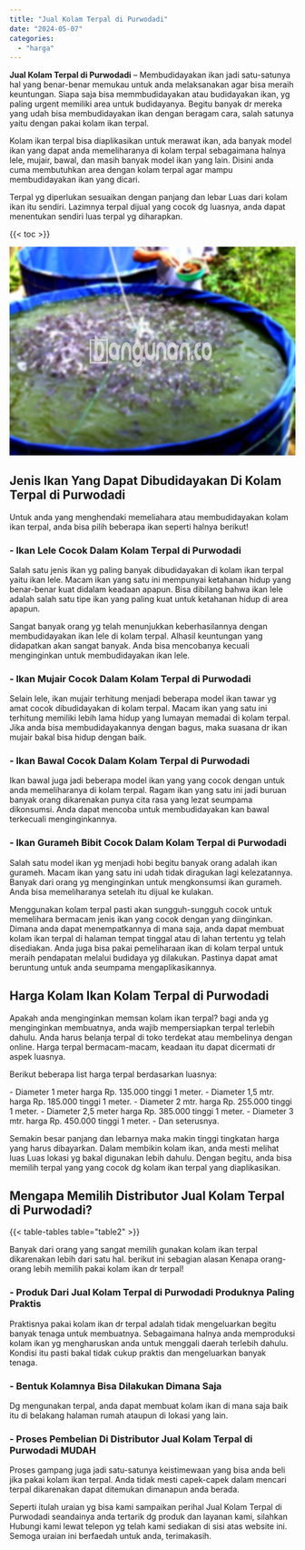 ```yaml
---
title: "Jual Kolam Terpal di Purwodadi"
date: "2024-05-07"
categories: 
  - "harga"
---
```


**Jual Kolam Terpal di Purwodadi** – Membudidayakan ikan jadi satu-satunya hal yang benar-benar memukau untuk anda melaksanakan agar bisa meraih keuntungan. Siapa saja bisa memmbudidayakan atau budidayakan ikan, yg paling urgent memiliki area untuk budidayanya. Begitu banyak dr mereka yang udah bisa membudidayakan ikan dengan beragam cara, salah satunya yaitu dengan pakai kolam ikan terpal.

Kolam ikan terpal bisa diaplikasikan untuk merawat ikan, ada banyak model ikan yang dapat anda memeliharanya di kolam terpal sebagaimana halnya lele, mujair, bawal, dan masih banyak model ikan yang lain. Disini anda cuma membutuhkan area dengan kolam terpal agar mampu membudidayakan ikan yang dicari.

Terpal yg diperlukan sesuaikan dengan panjang dan lebar Luas dari kolam ikan itu sendiri. Lazimnya terpal dijual yang cocok dg luasnya, anda dapat menentukan sendiri luas terpal yg diharapkan.

{{< toc >}}

![Jual Kolam Terpal di Purwodadi](/images/jual-kolam-terpal-46.png)

## Jenis Ikan Yang Dapat Dibudidayakan Di Kolam Terpal di Purwodadi

Untuk anda yang menghendaki memeliahara atau membudidayakan kolam ikan terpal, anda bisa pilih beberapa ikan seperti halnya berikut!

### \- Ikan Lele Cocok Dalam Kolam Terpal di Purwodadi

Salah satu jenis ikan yg paling banyak dibudidayakan di kolam ikan terpal yaitu ikan lele. Macam ikan yang satu ini mempunyai ketahanan hidup yang benar-benar kuat didalam keadaan apapun. Bisa dibilang bahwa ikan lele adalah salah satu tipe ikan yang paling kuat untuk ketahanan hidup di area apapun.

Sangat banyak orang yg telah menunjukkan keberhasilannya dengan membudidayakan ikan lele di kolam terpal. Alhasil keuntungan yang didapatkan akan sangat banyak. Anda bisa mencobanya kecuali menginginkan untuk membudidayakan ikan lele.

### \- Ikan Mujair Cocok Dalam Kolam Terpal di Purwodadi

Selain lele, ikan mujair terhitung menjadi beberapa model ikan tawar yg amat cocok dibudidayakan di kolam terpal. Macam ikan yang satu ini terhitung memiliki lebih lama hidup yang lumayan memadai di kolam terpal. Jika anda bisa membudidayakannya dengan bagus, maka suasana dr ikan mujair bakal bisa hidup dengan baik.

### \- Ikan Bawal Cocok Dalam Kolam Terpal di Purwodadi

Ikan bawal juga jadi beberapa model ikan yang yang cocok dengan untuk anda memeliharanya di kolam terpal. Ragam ikan yang satu ini jadi buruan banyak orang dikarenakan punya cita rasa yang lezat seumpama dikonsumsi. Anda dapat mencoba untuk membudidayakan kan bawal terkecuali menginginkannya.

### \- Ikan Gurameh Bibit Cocok Dalam Kolam Terpal di Purwodadi

Salah satu model ikan yg menjadi hobi begitu banyak orang adalah ikan gurameh. Macam ikan yang satu ini udah tidak diragukan lagi kelezatannya. Banyak dari orang yg menginginkan untuk mengkonsumsi ikan gurameh. Anda bisa memeliharanya setelah itu dijual ke kulakan.

Menggunakan kolam terpal pasti akan sungguh-sungguh cocok untuk memelihara bermacam jenis ikan yang cocok dengan yang diinginkan. Dimana anda dapat menempatkannya di mana saja, anda dapat membuat kolam ikan terpal di halaman tempat tinggal atau di lahan tertentu yg telah disediakan. Anda juga bisa pakai pemeliharaan ikan di kolam terpal untuk meraih pendapatan melalui budidaya yg dilakukan. Pastinya dapat amat beruntung untuk anda seumpama mengaplikasikannya.

## Harga Kolam Ikan Kolam Terpal di Purwodadi

Apakah anda menginginkan memsan kolam ikan terpal? bagi anda yg menginginkan membuatnya, anda wajib mempersiapkan terpal terlebih dahulu. Anda harus belanja terpal di toko terdekat atau membelinya dengan online. Harga terpal bermacam-macam, keadaan itu dapat dicermati dr aspek luasnya.

Berikut beberapa list harga terpal berdasarkan luasnya:

\- Diameter 1 meter harga Rp. 135.000 tinggi 1 meter. - Diameter 1,5 mtr. harga Rp. 185.000 tinggi 1 meter. - Diameter 2 mtr. harga Rp. 255.000 tinggi 1 meter. - Diameter 2,5 meter harga Rp. 385.000 tinggi 1 meter. - Diameter 3 mtr. harga Rp. 450.000 tinggi 1 meter. - Dan seterusnya.

Semakin besar panjang dan lebarnya maka makin tinggi tingkatan harga yang harus dibayarkan. Dalam membikin kolam ikan, anda mesti melihat luas Luas lokasi yg bakal digunakan lebih dahulu. Dengan begitu, anda bisa memilih terpal yang yang cocok dg kolam ikan terpal yang diaplikasikan.

## Mengapa Memilih Distributor Jual Kolam Terpal di Purwodadi?

{{< table-tables table="table2" >}}

Banyak dari orang yang sangat memilih gunakan kolam ikan terpal dikarenakan lebih dari satu hal. berikut ini sebagian alasan Kenapa orang-orang lebih memilih pakai kolam ikan dr terpal!

### \- Produk Dari Jual Kolam Terpal di Purwodadi Produknya Paling Praktis

Praktisnya pakai kolam ikan dr terpal adalah tidak mengeluarkan begitu banyak tenaga untuk membuatnya. Sebagaimana halnya anda memproduksi kolam ikan yg mengharuskan anda untuk menggali daerah terlebih dahulu. Kondisi itu pasti bakal tidak cukup praktis dan mengeluarkan banyak tenaga.

### \- Bentuk Kolamnya Bisa Dilakukan Dimana Saja

Dg mengunakan terpal, anda dapat membuat kolam ikan di mana saja baik itu di belakang halaman rumah ataupun di lokasi yang lain.

### \- Proses Pembelian Di Distributor Jual Kolam Terpal di Purwodadi MUDAH

Proses gampang juga jadi satu-satunya keistimewaan yang bisa anda beli jika pakai kolam ikan terpal. Anda tidak mesti capek-capek dalam mencari terpal dikarenakan dapat ditemukan dimanapun anda berada.

Seperti itulah uraian yg bisa kami sampaikan perihal Jual Kolam Terpal di Purwodadi seandainya anda tertarik dg produk dan layanan kami, silahkan Hubungi kami lewat telepon yg telah kami sediakan di sisi atas website ini. Semoga uraian ini berfaedah untuk anda, terimakasih.
